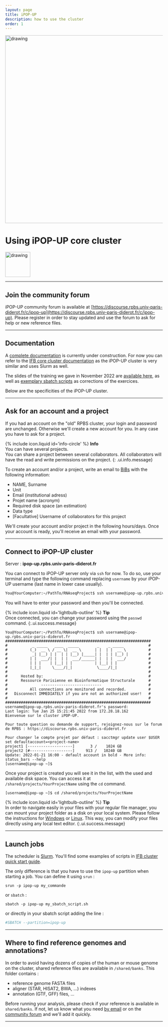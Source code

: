 ```yaml
---
layout: page
title: iPOP-UP
description: how to use the cluster
order: 1
---
```


<img src="{{site.baseurl}}/images/banner.png" alt="drawing" width="600"/>

# Using iPOP-UP core cluster 

<img src="{{site.baseurl}}/images/ipop-up.png" alt="drawing" width="80" align=right/>

---
## Join the community forum 

iPOP-UP community forum is available at [https://discourse.rpbs.univ-paris-diderot.fr/c/ipop-up](https://discourse.rpbs.univ-paris-diderot.fr/c/ipop-up). Please register in order to stay updated and use the forum to ask for help or new reference files. 

---
## Documentation 
A [complete documentation](https://ipop-up.docs.rpbs.univ-paris-diderot.fr/documentation/) is currently under construction. For now you can refer to the [IFB core cluster documentation](https://ifb-elixirfr.gitlab.io/cluster/doc/) as the iPOP-UP cluster is very similar and uses Slurm as well. 

The slides of the training we gave in November 2022 are [available here]({{site.baseurl}}/documents/Cluster_formation_iPOP_UP.pdf), as well as [exemplary sbatch scripts]({{site.baseurl}}/documents/corrections.zip) as corrections of the exercices.  

Below are the specificities of the iPOP-UP cluster.

---
## Ask for an account and a project

If you had an account on the "old" RPBS cluster, your login and password are unchanged. Otherwise we'll create a new account for you. In any case you have to ask for a project. 

<span>{% include icon.liquid id='info-circle' %} <b>Info</b></span><br>You can have several projects.<br>You can share a project between several collaborators. All collaborators will have the read and write permissions on the project.
{: .ui.info.message}

To create an account and/or a project, write an email to [BiBs](mailto:bibsATparisepigenetics.com) with the following information: 
- NAME, Surname 
- Unit
- Email (institutional adress)
- Projet name (acronym) 
- Required disk space (an estimation) 
- Data type  
- [Facultative] Username of collaborators for this project

We'll create your account and/or project in the following hours/days. Once your account is ready, you'll receive an email with your password.

---

## Connect to iPOP-UP cluster

Server : **ipop-up.rpbs.univ-paris-diderot.fr**

 You can connect to iPOP-UP server only via `ssh` for now. To do so, use your terminal and type the following command replacing `username` by your iPOP-UP username (last name in lower case usually). 

```bash
You@YourComputer:~/PathTo/RNAseqProject$ ssh username@ipop-up.rpbs.univ-paris-diderot.fr
```

You will have to enter your password and then you'll be connected. 

<span>{% include icon.liquid id='lightbulb-outline' %} <b>Tip</b></span><br> Once connected, you can change your password using the `passwd` command.
{:.ui.success.message}


```
You@YourComputer:~/PathTo/RNAseqProject$ ssh username@ipop-up.rpbs.univ-paris-diderot.fr
#################################################################
#           _ _____   ____  _____        _    _ _____           #
#          (_)  __ \ / __ \|  __ \      | |  | |  __ \          #
#           _| |__) | |  | | |__) |_____| |  | | |__) |         #
#          | |  ___/| |  | |  ___/______| |  | |  ___/          #
#          | | |    | |__| | |          | |__| | |              #
#          |_|_|     \____/|_|           \____/|_|              #
#                                                               #
#      Hosted by:                                               #
#      Ressource Parisienne en Bioinformatique Structurale      #
#               ---------------------------                     #
#          All connections are monitored and recorded.          #
#   Disconnect IMMEDIATELY if you are not an authorized user!   #
#                                                               #
#################################################################
username@ipop-up.rpbs.univ-paris-diderot.fr's password: 
Last login: Tue Jan 25 15:21:45 2022 from 172.28.18.162
Bienvenue sur le cluster iPOP-UP.

Pour toute question ou demande de support, rejoignez-nous sur le forum de RPBS : https://discourse.rpbs.univ-paris-diderot.fr

Pour changer le compte projet par défaut : sacctmgr update user $USER set defaultaccount=<project-name>
project1 [--------------------]       3 /    1024 GB
project2 [#-------------------]     913 /   10240 GB
Update: 2022-01-21 16:00 - default account in bold - More info: status_bars --help
[username@ipop-up ~]$
```

Once your project is created you will see it in the list, with the used and available disk space. You can access it at `/shared/projects/YourProjectName` using the `cd` command.

```
[username@ipop-up ~]$ cd /shared/projects/YourProjectName
```
<span>{% include icon.liquid id='lightbulb-outline' %} <b>Tip</b></span><br> In order to navigate easily in your files with your regular file manager, you can mount your project folder as a disk on your local system. Please follow the instructions for [Windows]({{site.baseurl}}/cluster/tips/mounting_win) or [Linux]({{site.baseurl}}/cluster/tips/mounting_linux). This way, you can modify your files directly using any local text editor.
{:.ui.success.message}

---

## Launch jobs

The scheduler is [Slurm](https://slurm.schedmd.com/). You'll find some examples of scripts in [IFB cluster quick start guide](https://ifb-elixirfr.gitlab.io/cluster/doc/quick-start/).  

The only difference is that you have to use the `ipop-up` partition when starting a job. You can define it using `srun` : 
```
srun -p ipop-up my_commande 
```
or  `sbatch` : 

```
sbatch -p ipop-up my_sbatch_script.sh
```

or directly in your sbatch script adding the line : 

```sh
#SBATCH --partition=ipop-up
```

---

## Where to find reference genomes and annotations?

In order to avoid having dozens of copies of the human or mouse genome on the cluster, shared reference files are available in `/shared/banks`. This folder contains :
- reference genome FASTA files
- aligner (STAR, HISAT2, BWA, ...) indexes
- annotation (GTF, GFF) files, ... 

Before running your analysis, please check if your reference is available in `shared/banks`. If not, let us know what you need [by email](mailto:bibsATparisepigenetics.com) or on the [community forum](https://discourse.rpbs.univ-paris-diderot.fr/c/ipop-up/) and we'll add it quickly. 


---
